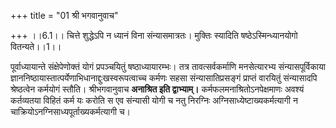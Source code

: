 +++
title = "01 श्री भगवानुवाच"

+++
।।6.1।। चित्ते शुद्धेऽपि न ध्यानं विना संन्यासमात्रतः। मुक्तिः स्यादिति
षष्ठेऽस्मिन्ध्यानयोगो वितन्यते।।1।।  
  
पूर्वाध्यायान्ते संक्षेपेणोक्तं योगं प्रपञ्चयितुं षष्ठाध्यायारम्भः। तत्र
तावत्सर्वकर्माणि मनसेत्यारभ्य संन्यासपूर्विकाया
ज्ञाननिष्ठायास्तात्पर्येणाभिधानाद्दुःखस्वरूपत्वाच्च कर्मणः सहसा
संन्यासातिप्रसङ्गं प्राप्तं वारयितुं संन्यासादपि श्रेष्ठत्वेन कर्मयोगं
स्तौति। श्रीभगवानुवाच **अनाश्रित इति द्वाभ्याम्।**
कर्मफलमनाश्रितोऽनपेक्षमाणः अवश्यं कर्तव्यतया विहितं कर्म यः करोति स एव
संन्यासी योगी च नतु निरग्निः अग्निसाध्येष्टाख्यकर्मत्यागी न
चाक्रियोऽनग्निसाध्यपूर्ताख्यकर्मत्यागी च।
